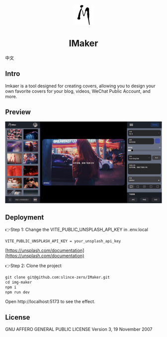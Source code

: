 <p align="center">
  <img src="/public/favicon.png" alt="favicon">
</p>
<h1 align="center"> IMaker </h1>
<a link="/READMECN.md">中文</a>

## Intro

Imkaer is a tool designed for creating covers, allowing you to design your own favorite covers for your blog, videos, WeChat Public Account, and more.

## Preview

![intro](/public/intro.png)

## Deployment

👉Step 1: Change the VITE_PUBLIC_UNSPLASH_API_KEY in .env.local

    VITE_PUBLIC_UNSPLASH_API_KEY = your_unsplash_api_key

[https://unsplash.com/documentation](https://unsplash.com/documentation)

👉Step 2: Clone the project

    git clone git@github.com:slince-zero/IMaker.git
    cd img-maker
    npm i
    npm run dev

Open http://localhost:5173 to see the effect.

## License

GNU AFFERO GENERAL PUBLIC LICENSE Version 3, 19 November 2007
